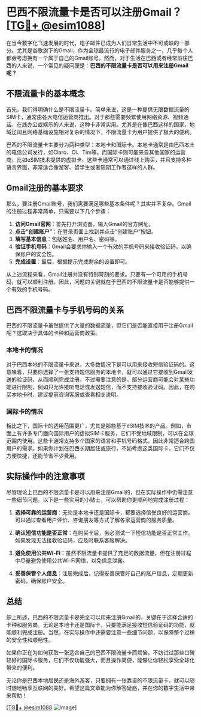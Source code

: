 # 巴西不限流量卡是否可以注册Gmail？[[TG💪+ @esim1088](https://t.me/s/esim1088)]

在当今数字化飞速发展的时代，电子邮件已成为人们日常生活中不可或缺的一部分。尤其是谷歌旗下的Gmail，作为全球最流行的电子邮件服务之一，几乎每个人都会考虑拥有一个属于自己的Gmail账号。然而，对于生活在巴西或者经常前往巴西的人来说，一个常见的疑问便是：**巴西的不限流量卡是否可以用来注册Gmail呢？**

## 不限流量卡的基本概念

首先，我们得明确什么是不限流量卡。简单来说，这是一种提供无限数据流量的SIM卡，通常由各大电信运营商推出。对于那些需要频繁使用网络资源、视频通话、在线办公或娱乐的人来说，这种卡非常实用。尤其是在像巴西这样的国家，地域辽阔且网络基础设施相对复杂的情况下，不限流量卡为用户提供了极大的便利。

巴西的不限流量卡主要分为两种类型：本地卡和国际卡。本地卡通常是由巴西本土的电信公司发行，如Claro、Oi、Tim等。而国际卡则可能来自其他国家的运营商，比如eSIM技术提供的虚拟卡。这些卡通常可以通过线上购买，并且支持多种语言界面，非常适合像游客、留学生或者短期工作者这样的人群。

## Gmail注册的基本要求

那么，要注册Gmail账号，我们需要满足哪些基本条件呢？其实并不复杂。Gmail的注册过程非常简单，只需要以下几个步骤：

1. **访问Gmail官网**：首先打开浏览器，输入Gmail的官方网址。
2. **点击“创建账户”**：在登录页面上找到并点击“创建账户”按钮。
3. **填写基本信息**：包括姓名、用户名、密码等。
4. **验证手机号码**：Gmail会要求你输入一个有效的手机号码来接收验证码，以确保账户的安全性。
5. **完成设置**：最后，根据提示完成剩余的设置即可。

从上述流程来看，Gmail注册并没有特别苛刻的要求。只要有一个可用的手机号码，就可以顺利注册。因此，问题的关键就在于巴西的不限流量卡是否能够提供一个有效的手机号码。

## 巴西不限流量卡与手机号码的关系

巴西的不限流量卡虽然提供了大量的数据流量，但它们是否能直接用于注册Gmail呢？这取决于具体的卡种和运营商政策。

### 本地卡的情况

对于巴西本地的不限流量卡来说，大多数情况下是可以用来接收短信验证码的。这意味着，只要你选择了一张支持短信服务的本地卡，就可以通过它接收到Gmail发送的验证码，从而顺利完成注册。不过需要注意的是，部分运营商可能会对某些功能进行限制，例如只允许接听电话或发送短信，而不支持接收验证码。因此，在购买本地卡时，建议提前咨询客服或查看相关说明。

### 国际卡的情况

相比之下，国际卡的适用范围更广，尤其是那些基于eSIM技术的产品。例如，市面上有许多专门面向国际用户的虚拟SIM卡服务，它们不受地域限制，可以在全球范围内使用。这些卡通常支持多个国家的语言和手机号码格式，因此非常适合跨国用户的需求。如果你计划在巴西长期居住或旅行，不妨考虑这类国际卡，它们不仅方便快捷，还能节省不少费用。

## 实际操作中的注意事项

尽管理论上巴西的不限流量卡是可以用来注册Gmail的，但在实际操作中仍需注意一些细节问题。以下是一些实用的小贴士，可以帮助你更顺利地完成注册过程：

1. **选择可靠的运营商**：无论是本地卡还是国际卡，都要选择信誉良好的运营商。可以通过查看用户评价、咨询朋友等方式了解各家运营商的服务质量。
   
2. **确认短信功能是否正常**：在购买卡后，务必测试一下短信功能是否正常工作。如果发现无法接收验证码，应及时联系客服解决。

3. **避免使用公共Wi-Fi**：虽然不限流量卡提供了充足的数据流量，但在注册过程中尽量避免使用公共Wi-Fi网络，以免信息泄露。

4. **妥善保管个人信息**：注册完成后，记得妥善保管好自己的账户信息，定期更新密码，确保账户安全。

## 总结

综上所述，巴西的不限流量卡是完全可以用来注册Gmail的，关键在于选择合适的卡种和服务商。无论是本地卡还是国际卡，只要能满足接收短信验证码的功能，就能顺利完成注册。当然，在实际操作中还需要注意一些细节问题，以保障整个过程的安全性和顺畅性。

如果你正在为如何获取一张适合自己的巴西不限流量卡而烦恼，不妨试试那些口碑较好的国际卡服务，它们不仅功能强大，而且操作简便，能够让你轻松享受全球化带来的便利。

无论你是巴西本地居民还是海外游客，只要拥有一张靠谱的不限流量卡，就可以随时随地畅享互联网的美好。希望这篇文章能为你解答疑惑，并在你的数字生活中带来帮助！

[[TG💪+ @esim1088](https://t.me/s/esim1088) ![Image](https://i.postimg.cc/4NQfJmqS/Snipaste-2025-05-13-00-14-12.png)]